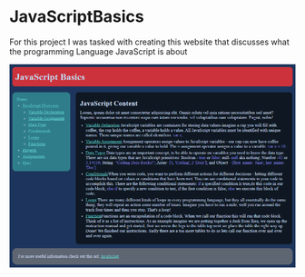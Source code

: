 # JavaScriptBasics

For this project I was tasked with creating this website that discusses what the programming Language JavaScript is about

![JavaScript](https://raw.githubusercontent.com/amountcastlej/JavaScriptBasics/main/Javascript.png)
